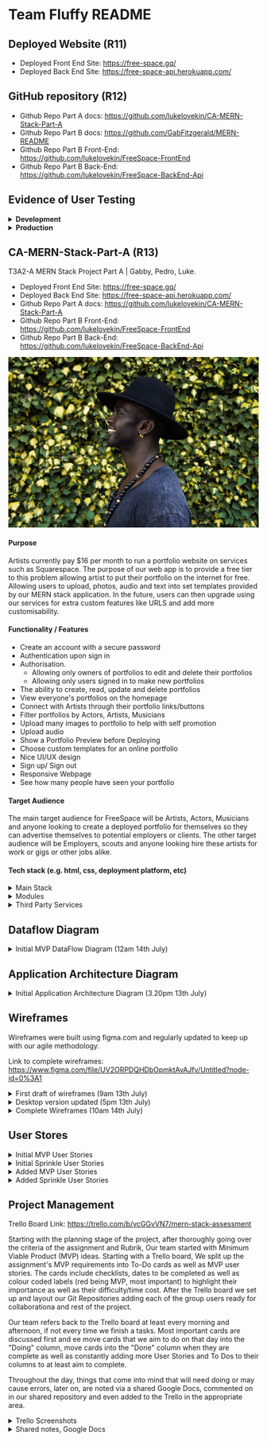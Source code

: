 # Team Fluffy README

## Deployed Website (R11)

- Deployed Front End Site: https://free-space.gq/
- Deployed Back End Site: https://free-space-api.herokuapp.com/

## GitHub repository (R12)

- Github Repo Part A docs: https://github.com/lukelovekin/CA-MERN-Stack-Part-A
- Github Repo Part B docs: https://github.com/GabFitzgerald/MERN-README
- Github Repo Part B Front-End: https://github.com/lukelovekin/FreeSpace-FrontEnd
- Github Repo Part B Back-End: https://github.com/lukelovekin/FreeSpace-BackEnd-Api

## Evidence of User Testing

<details closed>
<summary><strong>Development</strong></summary>



</details>

<details closed>
<summary><strong>Production</strong></summary>


User 1: successfully uploaded profile pic

User 2: Images on about page not displaying

User 3: i think current major issue is, user could create multiple portfolios, but since the second and after, the pictures and info are saved and link is "https://free-space.gq/portfolios/undefined" so not available to reuse,and after several portfolio, the linkable portfolio missing edit button

![evidence of user testing](./docs/evidence_of_user_testing.png)

User 4 looks good.  Issues:  Some pictures not displaying on welcome page and about, in the edit portfolio page the button to update didn't do anything.  When i was logged out the url with my portfolio had a delete button.



</details>

## CA-MERN-Stack-Part-A (R13)

T3A2-A MERN Stack Project Part A | Gabby, Pedro, Luke.

- Deployed Front End Site: https://free-space.gq/
- Deployed Back End Site: https://free-space-api.herokuapp.com/
- Github Repo Part A docs: https://github.com/lukelovekin/CA-MERN-Stack-Part-A
- Github Repo Part B Front-End: https://github.com/lukelovekin/FreeSpace-FrontEnd
- Github Repo Part B Back-End: https://github.com/lukelovekin/FreeSpace-BackEnd-Api

![image](./docs/portfolio.webp)

#### Purpose

Artists currently pay $16 per month to run a portfolio website on services such as Squarespace.
The purpose of our web app is to provide a free tier to this problem allowing artist to put their portfolio on the internet for free. 
Allowing users to upload, photos, audio and text into set templates provided by our MERN stack application. In the future, users can then upgrade using our services for extra custom features like URLS and add more customisability.


#### Functionality / Features

- Create an account with a secure password
- Authentication upon sign in
- Authorisation.
    - Allowing only owners of portfolios to edit and delete their portfolios
    - Allowing only users signed in to make new portfolios
- The ability to create, read, update and delete portfolios
- View everyone's portfolios on the homepage
- Connect with Artists through their portfolio links/buttons
- Filter portfolios by Actors, Artists, Musicians
- Upload many images to portfolio to help with self promotion
- Upload audio
- Show a Portfolio Preview before Deploying
- Choose custom templates for an online portfolio
- Nice UI/UX design
- Sign up/ Sign out
- Responsive Webpage
- See how many people have seen your portfolio
<!-- Add more if we think of them -->

#### Target Audience

The main target audience for FreeSpace will be Artists, Actors, Musicians and anyone looking to create a deployed portfolio for themselves so they can advertise themselves to potential employers or clients. The other target audience will be Employers, scouts and anyone looking hire these artists for work or gigs or other jobs alike.

#### Tech stack (e.g. html, css, deployment platform, etc)

<details closed>
<summary>Main Stack</summary>

- Javascript
- MongoDB
- Express JS
- React
- Node JS
- HTML5 / SCSS
- Bootstrap
- VSCode
- Lucid Chart
- Trello

</details>

<details closed>
<summary>Modules</summary>

- Passport
- Axios
- React-Bootstrap
- React-Dom-Router
- Cors
- TBC if more to come (Part B)

</details>

<details closed>
<summary>Third Party Services</summary>

- Netlify (Front End/ Heroku Back end)
- Github
- AWS S3 Bucket
- Google Authentication
- Stripe 
</details>

## Dataflow Diagram

<details closed>
<summary>Initial MVP DataFlow Diagram (12am 14th July)</summary>

![dataflowdiagram](docs/dfd.JPG)

Notes: 
- Update as/if Apps/ Middleware/ Third Parties get added
</details>



## Application Architecture Diagram

<details closed>
<summary>Initial Application Architecture Diagram (3.20pm 13th July)</summary>

![AppArcDiagram](docs/aad.jpg)

Notes: 
- Update as/if Apps/ Middleware/ Third Parties get added
</details>

## Wireframes

Wireframes were built using figma.com and regularly updated to keep up with our agile methodology.

Link to complete wireframes: https://www.figma.com/file/UV2ORPDQHDbOpmktAvAJfv/Untitled?node-id=0%3A1

<details closed>
<summary>First draft of wireframes (9am 13th July)</summary>

![WireFrames1](docs/wireframes1.png)

Notes:
- revise industry standard UI/UX
- complete relationships between screens
- focus on  space distribution, content prioritisation, and users intended actions
- add navbar for: sign up, login, home, logout

</details>

<details closed>
<summary>Desktop version updated (5pm 13th July)</summary>

![WireFrames2](docs/wireframes2.png)

This version is complete prototyping and features for desktop version. Logout buttons added to most pages.
Notes:
- need to also complete desktop and mobile versions
- more design and color elements may be nice to add if time permits 

</details>

<details closed>
<summary>Complete Wireframes (10am 14th July)</summary>

![WireFrames3](docs/wireframes3.png)

Prototyping for all screen sizes complete. Mobile and tablet logout buttons added. Login page added to mobile and tablet. Some annotations added for more clarity.

</details>

## User Stores

<details closed>
<summary>Initial MVP User Stories</summary>

- As an artist, I want to be able to login, so that I can create edit and delete my portfolio
- As an artist I want to create an account and portfolio, so I can advirtise my art/music/acting experience
- As an employer / potential client, I want to view an artist's portfolio to see their work
- As an artist I want to preview my portfolio before deploying it to make sure it looks good
- As an artist I want to upload my bio to my portfolio page so people can read about my career
- As an artist I want the option of adding photos to my portfolio to show my work/headshots/band members
- As an artist I want to show how I can be contacted on my portfolio (social media links, email) to share and expand my network
- As an artist I want to select an attractive template to build my portfolio so I can make my portfolio look good
- As an artist I want my account to have a Secure Login so my information can't be changed or destroyed
- As a user, I want a nice design intuitive /UI/UX experience
- As a user, I want to access basic information about the site to make sure how it works
- As a Artist I want my page responsive so the web page will display nicely and will provide a quality user experience

</details>

</details>

<details closed>
<summary> Initial Sprinkle User Stories</summary>


- As a user, I want to choose a filter of actors, artist, musicians to view only
- As an artist I want to share my portfolio with potential employers/clients so I can expand my work
- As an artist I want to see how many people looked my portfolio so I can an idea of how many people are looking at my portfolio

</details>

<details closed>
<summary>Added MVP User Stories</summary>

- TBC
</details>

<details closed>
<summary>Added Sprinkle User Stories</summary>

- TBC
</details>

## Project Management

Trello Board Link: https://trello.com/b/vcGGvVN7/mern-stack-assessment

Starting with the planning stage of the project, after thoroughly going over the criteria of the assignment and Rubrik, Our team started with Minimum Viable Product (MVP) ideas. Starting with a Trello board, We split up the assignment's MVP requirements into To-Do cards as well as MVP user stories. The cards include checklists, dates to be completed as well as colour coded labels (red being MVP, most important) to highlight their importance as well as their difficulty/time cost. After the Trello board we set up and layout our Git Repositories adding each of the group users ready for collaborationa and rest of the project. 

Our team refers back to the Trello board at least every morning and afternoon, if not every time we finish a tasks.  Most important cards are discussed first and ee move cards that we aim to do on that day into the "Doing" column, move cards into the "Done" column when they are complete as well as constantly adding more User Stories and To Dos to their columns to at least aim to complete.

Throughout the day, things that come into mind that will need doing or may cause errors, later on, are noted via a shared Google Docs, commented on in our shared repository and even added to the Trello in the appropriate area.

<details closed>
<summary>Trello Screenshots</summary>


<details closed>
<summary>Planning Stage</summary>

![trello](./docs/trello1.PNG)

</details>

<details closed>
<summary>Day 1</summary>

![trello day 1](./docs/trello2.JPG)

</details>

<details closed>
<summary>Last day of Part A</summary>

![trello day 2](./docs/trello5.JPG)

</details>

</details>

<details closed>
<summary>Shared notes, Google Docs</summary>

![shared notes](./docs/notes.JPG)

</details>
